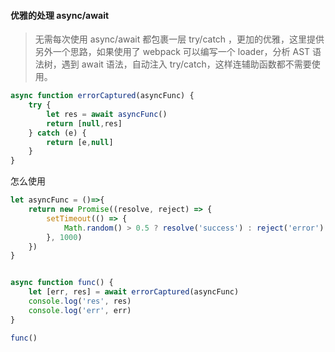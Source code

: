 #### 优雅的处理 async/await
> 无需每次使用 async/await 都包裹一层 try/catch ，更加的优雅，这里提供另外一个思路，如果使用了 webpack 可以编写一个 loader，分析 AST 语法树，遇到 await 语法，自动注入 try/catch，这样连辅助函数都不需要使用。
```javascript
async function errorCaptured(asyncFunc) {
    try {
        let res = await asyncFunc()
        return [null,res]
    } catch (e) {
        return [e,null]
    }
}
```
怎么使用
```javascript
let asyncFunc = ()=>{
    return new Promise((resolve, reject) => {
        setTimeout(() => {
            Math.random() > 0.5 ? resolve('success') : reject('error')
        }, 1000)
    })
}


async function func() {
    let [err, res] = await errorCaptured(asyncFunc)
    console.log('res', res)
    console.log('err', err)
}

func()
```
